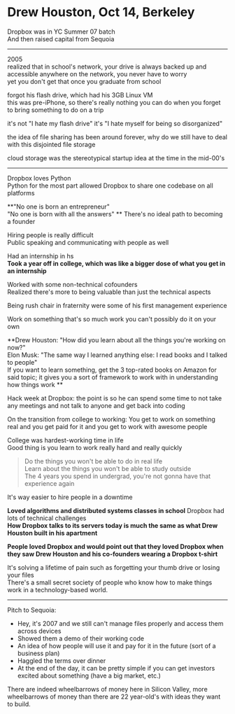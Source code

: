 Drew Houston, Oct 14, Berkeley
===============================

Dropbox was in YC Summer 07 batch  
And then raised capital from Sequoia

---

2005  
realized that in school's network, your drive is always backed up and accessible anywhere on the network, you never have to worry  
yet you don't get that once you graduate from school

forgot his flash drive, which had his 3GB Linux VM  
this was pre-iPhone, so there's really nothing you can do when you forget to bring something to do on a trip

it's not "I hate my flash drive" it's "I hate myself for being so disorganized"

the idea of file sharing has been around forever, why do we still have to deal with this disjointed file storage  

cloud storage was the stereotypical startup idea at the time in the mid-00's


---


Dropbox loves Python  
Python for the most part allowed Dropbox to share one codebase on all platforms

**"No one is born an entrepreneur"  
"No one is born with all the answers"  **
There's no ideal path to becoming a founder

Hiring people is really difficult  
Public speaking and communicating with people as well

Had an internship in hs  
**Took a year off in college, which was like a bigger dose of what you get in an internship**

Worked with some non-technical cofounders  
Realized there's more to being valuable than just the technical aspects

Being rush chair in fraternity were some of his first management experience

Work on something that's so much work you can't possibly do it on your own

**Drew Houston: "How did you learn about all the things you're working on now?"  
Elon Musk: "The same way I learned anything else: I read books and I talked to people"  
If you want to learn something, get the 3 top-rated books on Amazon for said topic; it gives you a sort of framework to work with in understanding how things work **

Hack week at Dropbox: the point is so he can spend some time to not take any meetings and not talk to anyone and get back into coding 

On the transition from college to working: You get to work on something real and you get paid for it and you get to work with awesome people

College was hardest-working time in life  
Good thing is you learn to work really hard and really quickly

>Do the things you won't be able to do in real life  
>Learn about the things you won't be able to study outside  
>The 4 years you spend in undergrad, you're not gonna have that experience again

It's way easier to hire people in a downtime

**Loved algorithms and distributed systems classes in school** 
Dropbox had lots of technical challenges  
**How Dropbox talks to its servers today is much the same as what Drew Houston built in his apartment**

**People loved Dropbox and would point out that they loved Dropbox when they saw Drew Houston and his co-founders wearing a Dropbox t-shirt**

It's solving a lifetime of pain such as forgetting your thumb drive or losing your files  
There's a small secret society of people who know how to make things work in a technology-based world.


---


Pitch to Sequoia:

- Hey, it's 2007 and we still can't manage files properly and access them across devices  
- Showed them a demo of their working code
- An idea of how people will use it and pay for it in the future (sort of a business plan)
- Haggled the terms over dinner
- At the end of the day, it can be pretty simple if you can get investors excited about something (have a big market, etc.)

There are indeed wheelbarrows of money here in Silicon Valley, more wheelbarrows of money than there are 22 year-old's with ideas they want to build.

